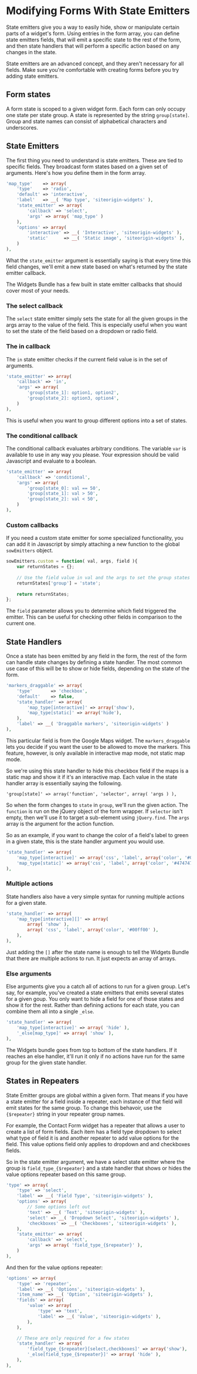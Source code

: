# Modifying Forms With State Emitters

State emitters give you a way to easily hide, show or manipulate certain parts of a widget's form. Using entries in the form array, you can define state emitters fields, that will emit a specific state to the rest of the form, and then state handlers that will perform a specific action based on any changes in the state.

State emitters are an advanced concept, and they aren't necessary for all fields. Make sure you're comfortable with creating forms before you try adding state emitters.

## Form states

A form state is scoped to a given widget form. Each form can only occupy one state per state group. A state is represented by the string `group[state]`. Group and state names can consist of alphabetical characters and underscores.

## State Emitters

The first thing you need to understand is state emitters. These are tied to specific fields. They broadcast form states based on a given set of arguments. Here's how you define them in the form array.

```php
'map_type'    => array(
    'type'    => 'radio',
    'default' => 'interactive',
    'label'   => __( 'Map type', 'siteorigin-widgets' ),
    'state_emitter' => array(
        'callback' => 'select',
        'args' => array( 'map_type' )
    ),
    'options' => array(
        'interactive' => __( 'Interactive', 'siteorigin-widgets' ),
        'static'      => __( 'Static image', 'siteorigin-widgets' ),
    )
),
```

What the `state_emitter` argument is essentially saying is that every time this field changes, we'll emit a new state based on what's returned by the state emitter callback.

The Widgets Bundle has a few built in state emitter callbacks that should cover most of your needs.

### The select callback

The `select` state emitter simply sets the state for all the given groups in the args array to the value of the field. This is especially useful when you want to set the state of the field based on a dropdown or radio field.

### The in callback

The `in` state emitter checks if the current field value is in the set of arguments.

```php
'state_emitter' => array(
    'callback' => 'in',
    'args' => array(
        'group[state_1]: option1, option2',
        'group[state_2]: option3, option4',
    )
),
```

This is useful when you want to group different options into a set of states.

### The conditional callback

The conditional callback evaluates arbitrary conditions. The variable `var` is available to use in any way you please. Your expression should be valid Javascript and evaluate to a boolean.

```php
'state_emitter' => array(
    'callback' => 'conditional',
    'args' => array(
        'group[state_0]: val == 50',
        'group[state_1]: val > 50',
        'group[state_2]: val < 50',
    )
),
```

### Custom callbacks

If you need a custom state emitter for some specialized functionality, you can add it in Javascript by simply attaching a new function to the global `sowEmitters` object.

```javascript
sowEmitters.custom = function( val, args, field ){
    var returnStates = {};
    
    // Use the field value in val and the args to set the group states
    returnStates['group'] = 'state';
    
    return returnStates;
};
```

The `field` parameter allows you to determine which field triggered the emitter. This can be useful for checking other fields in comparison to the current one.

## State Handlers

Once a state has been emitted by any field in the form, the rest of the form can handle state changes by defining a state handler. The most common use case of this will be to show or hide fields, depending on the state of the form.

```php
'markers_draggable' => array(
    'type'       => 'checkbox',
    'default'    => false,
    'state_handler' => array(
        'map_type[interactive]' => array('show'),
        'map_type[static]' => array('hide'),
    ),
    'label' => __( 'Draggable markers', 'siteorigin-widgets' )
),
```

This particular field is from the Google Maps widget. The `markers_draggable` lets you decide if you want the user to be allowed to move the markers. This feature, however, is only available in interactive map mode, not static map mode.

So we're using this state handler to hide this checkbox field if the maps is a static map and show it if it's an interactive map. Each value in the state handler array is essentially saying the following.

```
'group[state]' => array('function', 'selector', array( 'args ) ),
```

So when the form changes to `state` in `group`, we'll run the given action. The `function` is run on the jQuery object of the form wrapper. If `selector` isn't empty, then we'll use it to target a sub-element using `jQuery.find`. The `args` array is the argument for the action function.

So as an example, if you want to change the color of a field's label to green in a given state, this is the state handler argument you would use.

```php
'state_handler' => array(
    'map_type[interactive]' => array('css', 'label', array('color', '#00ff00') ),
    'map_type[static]' => array('css', 'label', array('color', '#474747') ),
),
```

### Multiple actions

State handlers also have a very simple syntax for running multiple actions for a given state.

```php
'state_handler' => array(
    'map_type[interactive][]' => array( 
        array( 'show' ),
        array( 'css', 'label', array('color', '#00ff00' ),
    ),
),
```

Just adding the `[]` after the state name is enough to tell the Widgets Bundle that there are multiple actions to run. It just expects an array of arrays.

### Else arguments

Else arguments give you a catch all of actions to run for a given group. Let's say, for example, you've created a state emitters that emits several states for a given goup. You only want to hide a field for one of those states and show it for the rest. Rather than defining actions for each state, you can combine them all into a single `_else`.

```php
'state_handler' => array(
    'map_type[interactive]' => array( 'hide' ),
    '_else[map_type]' => array( 'show' ),
),
```

The Widgets bundle goes from top to bottom of the state handlers. If it reaches an else handler, it'll run it only if no actions have run for the same group for the given state handler.

## States in Repeaters

State Emitter groups are global within a given form. That means if you have a state emitter for a field inside a repeater, each instance of that field will emit states for the same group. To change this behavoir, use the `{$repeater}` string in your repeater group names.

For example, the Contact Form widget has a repeater that allows a user to create a list of form fields. Each item has a field type dropdown to select what type of field it is and another repeater to add value options for the field. This value options field only applies to dropdown and and checkboxes fields.

So in the state emitter argument, we have a select state emitter where the group is `field_type_{$repeater}` and a state handler that shows or hides the value options repeater based on this same group.

```php
'type' => array(
	'type' => 'select',
	'label' => __( 'Field Type', 'siteorigin-widgets' ),
	'options' => array(
		// Some options left out
		'text' => __( 'Text', 'siteorigin-widgets' ),
		'select' => __( 'Dropdown Select', 'siteorigin-widgets' ),
		'checkboxes' => __( 'Checkboxes', 'siteorigin-widgets' ),
	),
	'state_emitter' => array(
		'callback' => 'select',
		'args' => array( 'field_type_{$repeater}' ),
	)
),
```

And then for the value options repeater:

```php
'options' => array(
	'type' => 'repeater',
	'label' => __( 'Options', 'siteorigin-widgets' ),
	'item_name' => __( 'Option', 'siteorigin-widgets' ),
	'fields' => array(
		'value' => array(
			'type' => 'text',
			'label' => __( 'Value', 'siteorigin-widgets' ),
		),
	),

	// These are only required for a few states
	'state_handler' => array(
		'field_type_{$repeater}[select,checkboxes]' => array('show'),
		'_else[field_type_{$repeater}]' => array( 'hide' ),
	),
),
```
